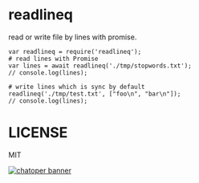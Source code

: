 # readlineq
read or write file by lines with promise.

```
var readlineq = require('readlineq');
# read lines with Promise
var lines = await readlineq('./tmp/stopwords.txt');
// console.log(lines);

# write lines which is sync by default
readlineq('./tmp/test.txt', ["foo\n", "bar\n"]);
// console.log(lines);
```

# LICENSE
MIT

[![chatoper banner][co-banner-image]][co-url]

[co-banner-image]: https://user-images.githubusercontent.com/3538629/135558449-9739c98c-30aa-4b49-916b-87182520c0c6.png
[co-url]: https://www.chatopera.com